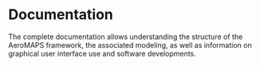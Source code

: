 # Documentation

The complete documentation allows understanding the structure of the AeroMAPS framework, the associated modeling, as 
well as information on graphical user interface use and software developments.

```{tableofcontents}
```